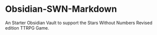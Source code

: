 # Obsidian-SWN-Markdown
An Starter Obsidian Vault to support the Stars Without Numbers Revised edition TTRPG Game.
